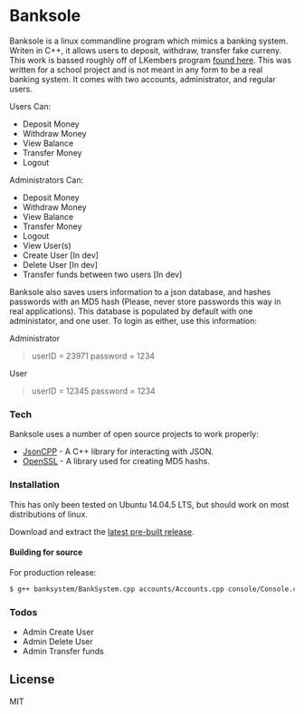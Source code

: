 # Banksole

Banksole is a linux commandline program which mimics a banking system. Writen in C++, it allows users to deposit, withdraw, transfer fake curreny. This work is bassed roughly off of LKembers program [found here](https://github.com/Lkember/BankSystem). This was written for a school project and is not meant in any form to be a real banking system. It comes with two accounts, administrator, and regular users. 

Users Can:
  - Deposit Money
  - Withdraw Money
  - View Balance
  - Transfer Money
  - Logout

Administrators Can:
  - Deposit Money
  - Withdraw Money
  - View Balance
  - Transfer Money
  - Logout
  - View User(s)
  - Create User [In dev]
  - Delete User [In dev]
  - Transfer funds between two users [In dev]

Banksole also saves users information to a json database, and hashes passwords with an MD5 hash (Please, never store passwords this way in real applications). This database is populated by default with one administator, and one user. To login as either, use this information: 

Administrator
> userID = 23971 
> password = 1234

User
> userID = 12345 
> password = 1234

### Tech

Banksole uses a number of open source projects to work properly:

* [JsonCPP] - A C++ library for interacting with JSON.
* [OpenSSL] - A library used for creating MD5 hashs.

### Installation

This has only been tested on Ubuntu 14.04.5 LTS, but should work on most distributions of linux.

Download and extract the [latest pre-built release](https://github.com/JamesRyanVan/Banksole-Linux/releases).


#### Building for source
For production release:
```sh
$ g++ banksystem/BankSystem.cpp accounts/Accounts.cpp console/Console.cpp json.cpp main.cpp -o Banksole -Wall -std=c++11 -lcrypto -lssl
```

### Todos

 - Admin Create User
 - Admin Delete User
 - Admin Transfer funds

License
----

MIT

   [JsonCPP]: <https://github.com/open-source-parsers/jsoncpp>
   [OpenSSL]: <https://github.com/openssl/openssl>
